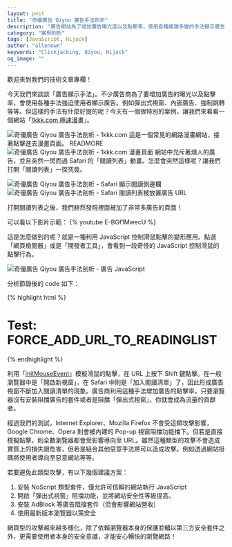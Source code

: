 ```yaml
---
layout: post
title: "奇優廣告 Qiyou 廣告手法剖析"
description: "廣告網站為了增加廣告曝光度以及點擊率，使用各種複雜多變的手法顯示廣告。戴夫寇爾將於本文分析奇優廣告 Qiyou 是如何利用 JavaScript 控制滑鼠事件顯示廣告。"
category: "案例剖析"
tags: [JavaScript, Hijack]
author: "allenown"
keywords: "Clickjacking, Qiyou, Hijack"
og_image: ""
---
```



歡迎來到我們的技術文章專欄！

今天我們來談談「廣告顯示手法」。不少廣告商為了要增加廣告的曝光以及點擊率，會使用各種手法強迫使用者顯示廣告。例如彈出式視窗、內嵌廣告、強制跳轉等等。但這樣的手法有什麼好提的呢？今天有一個很特別的案例，讓我們來看看一個網站「[1kkk.com 極速漫畫](http://1kkk.com)」。

![奇優廣告 Qiyou 廣告手法剖析 - 1kkk.com](https://lh4.googleusercontent.com/4pevslM2QNBVcXug76t7MCziPk5ms9U1gK76fXqLyQ=w839-h634-no "奇優廣告 Qiyou 廣告手法剖析 - 1kkk.com")
這是一個常見的網路漫畫網站，接著點擊進去漫畫頁面。
READMORE
![奇優廣告 Qiyou 廣告手法剖析 - 1kkk.com 漫畫頁面](https://lh6.googleusercontent.com/-Q9pSLJQc0Ak/Uxf8YrS0tNI/AAAAAAAAAHQ/lZNQcky2r8k/w839-h634-no/blog_qiyou_hijack_03.png "奇優廣告 Qiyou 廣告手法剖析 - 1kkk.com 漫畫頁面")
網站中充斥著煩人的廣告，並且突然一閃而過 Safari 的「閱讀列表」動畫。怎麼會突然這樣呢？讓我們打開「閱讀列表」一探究竟。

![奇優廣告 Qiyou 廣告手法剖析 - Safari 顯示閱讀側邊欄](https://lh6.googleusercontent.com/-4s9QKuK9ANs/Uxf8ZVeIr-I/AAAAAAAAAHE/C06SoY1VyMI/w262-h525-no/blog_qiyou_hijack_04.png "奇優廣告 Qiyou 廣告手法剖析 - Safari 顯示閱讀側邊欄")
![奇優廣告 Qiyou 廣告手法剖析 - Safari 閱讀列表被放置廣告 URL](https://lh6.googleusercontent.com/-gWdJCWw41dY/Uxf8ZtMwpuI/AAAAAAAAAHM/m9WbSBbnJSM/w839-h634-no/blog_qiyou_hijack_05.png "奇優廣告 Qiyou 廣告手法剖析 - Safari 閱讀列表被放置廣告 URL")

打開閱讀列表之後，我們赫然發現裡面被加了非常多廣告的頁面！

可以看以下影片示範：
{% youtube E-BGf1MwecU %}

這是怎麼做到的呢？就是一種利用 JavaScript 控制滑鼠點擊的變形應用。點選「網頁檢閱器」或是「開發者工具」，會看到一段奇怪的 JavaScript 控制滑鼠的點擊行為。

![奇優廣告 Qiyou 廣告手法剖析 - 廣告 JavaScript](https://lh6.googleusercontent.com/-Ngnx2PsIyNw/Uxf8ZtZtfSI/AAAAAAAAAHU/NEvZLh6a09M/w795-h634-no/blog_qiyou_hijack_06.png "奇優廣告 Qiyou 廣告手法剖析 - 廣告 JavaScript")

分析節錄後的 code 如下：

{% highlight html %}<!DOCTYPE html>
<html>
<head>
  <script>
    var force_add_url_to_readinglist = function (target_url) {
      try {
        var fake_element = document.createElement('a');
        fake_element.setAttribute('href', target_url);
        fake_element.setAttribute('style', 'display:none;');

        // https://developer.mozilla.org/en-US/docs/Web/API/event.initMouseEvent
        var fake_event = document.createEvent('MouseEvents');
        fake_event.initMouseEvent('click', false, false, window, 0, 0, 0, 0, 0, false, false, true, false, 0, null);
        fake_element.dispatchEvent(fake_event);

      } catch ( error ) {
        // nothing.
      }
    };

    var url = 'http://google.com/?' + Math.random().toString().substr(1);
    force_add_url_to_readinglist(url);
  </script>
</head>

<body>

  <h1>Test: FORCE_ADD_URL_TO_READINGLIST</h1>

</body>
</html>
{% endhighlight %}


利用「[initMouseEvent](https://developer.mozilla.org/en-US/docs/Web/API/event.initMouseEvent)」模擬滑鼠的點擊，在 URL 上按下 Shift 鍵點擊。在一般瀏覽器中是「開啟新視窗」，在 Safari 中則是「加入閱讀清單」了，因此形成廣告視窗不斷加入閱讀清單的現象。廣告商利用這種手法增加廣告的點擊率，只要瀏覽器沒有安裝阻擋廣告的套件或者是阻擋「彈出式視窗」，你就會成為流量的貢獻者。

經過我們的測試，Internet Explorer、Mozilla Firefox 不會受這類攻擊影響，Google Chrome、Opera 則會被內建的 Pop-up 視窗阻擋功能擋下。但若是直接模擬點擊，則全數瀏覽器都會受影響導向至 URL。雖然這種類型的攻擊不會造成實質上的損失跟危害，但若是結合其他惡意手法將可以造成攻擊。例如透過網站掛碼將使用者導向至惡意網站等等。

若要避免此類型攻擊，有以下幾個建議方案：

1. 安裝 NoScript 類型套件，僅允許可信賴的網站執行 JavaScript
1. 開啟「彈出式視窗」阻擋功能，並將網站安全性等級提高。
1. 安裝 AdBlock 等廣告阻擋套件（但會影響網站營收）
1. 使用最新版本瀏覽器以策安全

網頁型的攻擊越來越多樣化，除了依賴瀏覽器本身的保護並輔以第三方安全套件之外，更需要使用者本身的安全意識，才能安心暢快的瀏覽網路！
